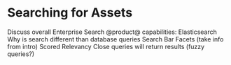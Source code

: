 # Searching for Assets


Discuss overall Enterprise Search @product@ capabilities:
Elasticsearch 
Why is search different than database queries
Search Bar
Facets (take info from intro)
Scored Relevancy
Close queries will return results (fuzzy queries?)
